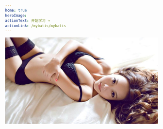 ```yaml
---
home: true
heroImage: 
actionText: 开始学习 →
actionLink: /mybatis/mybatis
---
```


![](assets/img/upload_test.jpeg)
